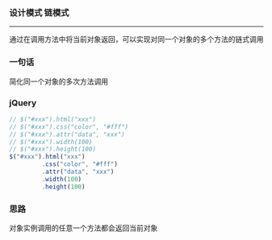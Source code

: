 ### 设计模式 链模式
***
通过在调用方法中将当前对象返回，可以实现对同一个对象的多个方法的链式调用

### 一句话
简化同一个对象的多次方法调用

### jQuery
```js
// $("#xxx").html("xxx")
// $("#xxx").css("color", "#fff")
// $("#xxx").attr("data", "xxx")
// $("#xxx").width(100)
// $("#xxx").height(100)
$("#xxx").html("xxx")
         .css("color", "#fff")
         .attr("data", "xxx")
         .width(100)
         .height(100)
```

### 思路
对象实例调用的任意一个方法都会返回当前对象